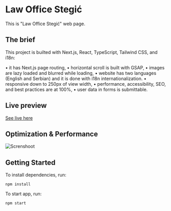 # Law Office Stegić

This is "Law Office Stegić" web page.

## The brief

This project is builted with Next.js, React, TypeScript, Tailwind CSS, and i18n:

• it has Next.js page routing, 
• horizontal scroll is built with GSAP,
• images are lazy loaded and blurred while loading,
• website has two languages (English and Serbian) and it is done with i18n internationalization.
• responsive down to 250px of view width,
• performance, accessibility, SEO, and best practices are at 100%,
• user data in forms is submittable.

## Live preview

[See live here](https://law-office-stegic.vercel.app/)

## Optimization & Performance

![Screnshoot](/public/images/screenshot.jpg)

## Getting Started

To install dependencies, run:

`npm install`

To start app, run:

`npm start`
